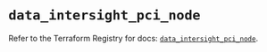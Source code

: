 # `data_intersight_pci_node`

Refer to the Terraform Registry for docs: [`data_intersight_pci_node`](https://registry.terraform.io/providers/ciscodevnet/intersight/1.0.71/docs/data-sources/pci_node).
